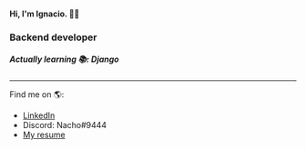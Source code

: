#### Hi, I'm Ignacio. 👨‍💻
### Backend developer
##### Actually learning 📚: Django
--- 
Find me on 🌎:
* [LinkedIn](https://www.linkedin.com/in/ignacio-nicolas-aguirre/)
* Discord: Nacho#9444
* [My resume](https://drive.google.com/file/d/1976v5u2lr2TyRdANx2Aa0qxZOR7y3LrV/view?usp=sharing)
